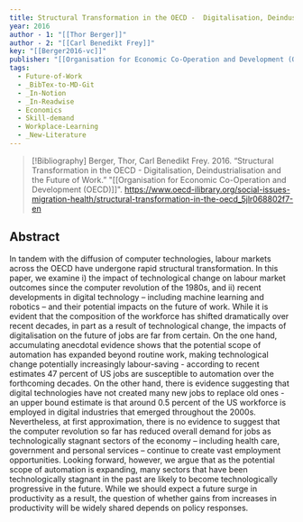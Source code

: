 ```yaml
---
title: Structural Transformation in the OECD -  Digitalisation, Deindustrialisation and the Future of Work
year: 2016
author - 1: "[[Thor Berger]]"
author - 2: "[[Carl Benedikt Frey]]"
key: "[[Berger2016-vc]]"
publisher: "[[Organisation for Economic Co-Operation and Development (OECD)]]"
tags:
  - Future-of-Work
  - _BibTex-to-MD-Git
  - _In-Notion
  - _In-Readwise
  - Economics
  - Skill-demand
  - Workplace-Learning
  - _New-Literature
---
```


> [!Bibliography]
> Berger, Thor, Carl Benedikt Frey. 2016. “Structural Transformation in the OECD -  Digitalisation, Deindustrialisation and the Future of Work.” "[[Organisation for Economic Co-Operation and Development (OECD)]]". https://www.oecd-ilibrary.org/social-issues-migration-health/structural-transformation-in-the-oecd_5jlr068802f7-en

## Abstract
In tandem with the diffusion of computer technologies, labour markets across the OECD have undergone rapid structural transformation. In this paper, we examine i) the impact of technological change on labour market outcomes since the computer revolution of the 1980s, and ii) recent developments in digital technology – including machine learning and robotics – and their potential impacts on the future of work. While it is evident that the composition of the workforce has shifted dramatically over recent decades, in part as a result of technological change, the impacts of digitalisation on the future of jobs are far from certain. On the one hand, accumulating anecdotal evidence shows that the potential scope of automation has expanded beyond routine work, making technological change potentially increasingly labour-saving -  according to recent estimates 47 percent of US jobs are susceptible to automation over the forthcoming decades. On the other hand, there is evidence suggesting that digital technologies have not created many new jobs to replace old ones -  an upper bound estimate is that around 0.5 percent of the US workforce is employed in digital industries that emerged throughout the 2000s. Nevertheless, at first approximation, there is no evidence to suggest that the computer revolution so far has reduced overall demand for jobs as technologically stagnant sectors of the economy – including health care, government and personal services – continue to create vast employment opportunities. Looking forward, however, we argue that as the potential scope of automation is expanding, many sectors that have been technologically stagnant in the past are likely to become technologically progressive in the future. While we should expect a future surge in productivity as a result, the question of whether gains from increases in productivity will be widely shared depends on policy responses.